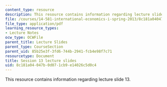 ```yaml
---
content_type: resource
description: This resource contains information regarding lecture slide 13.
file: /courses/14-581-international-economics-i-spring-2013/8c181a04047b0d071cb9e14026c5d0c4_MIT14_581S13_Lecslides13.pdf
file_type: application/pdf
learning_resource_types:
- Lecture Notes
ocw_type: OCWFile
parent_title: Lecture Slides
parent_type: CourseSection
parent_uid: 85b25e3f-3fd6-744b-2941-fcb4e98f7c71
resourcetype: Document
title: Session 13 lecture slides
uid: 8c181a04-047b-0d07-1cb9-e14026c5d0c4
---
```

This resource contains information regarding lecture slide 13.